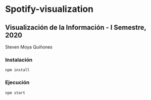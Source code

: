 # Spotify-visualization
## Visualización de la Información - I Semestre, 2020

Steven Moya Quiñones


### Instalación
`npm install`

### Ejecución
`npm start`
